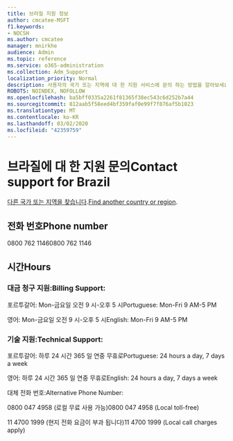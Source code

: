 ```yaml
---
title: 브라질 지원 정보
author: cmcatee-MSFT
f1.keywords:
- NOCSH
ms.author: cmcatee
manager: mnirkhe
audience: Admin
ms.topic: reference
ms.service: o365-administration
ms.collection: Adm_Support
localization_priority: Normal
description: 사용자의 국가 또는 지역에 대 한 지원 서비스에 문의 하는 방법을 알아보세요.
ROBOTS: NOINDEX, NOFOLLOW
ms.openlocfilehash: ba5bff0335a2261f81365f38ec543c6d252b7a44
ms.sourcegitcommit: 812aab5f58eed4bf359faf0e99f7f876af5b1023
ms.translationtype: MT
ms.contentlocale: ko-KR
ms.lasthandoff: 03/02/2020
ms.locfileid: "42359759"
---
```

# <a name="contact-support-for-brazil"></a><span data-ttu-id="7d1dc-103">브라질에 대 한 지원 문의</span><span class="sxs-lookup"><span data-stu-id="7d1dc-103">Contact support for Brazil</span></span>

<span data-ttu-id="7d1dc-104">[다른 국가 또는 지역을 찾습니다](../contact-support-for-business-products.md).</span><span class="sxs-lookup"><span data-stu-id="7d1dc-104">[Find another country or region](../contact-support-for-business-products.md).</span></span>

## <a name="phone-number"></a><span data-ttu-id="7d1dc-105">전화 번호</span><span class="sxs-lookup"><span data-stu-id="7d1dc-105">Phone number</span></span>
<span data-ttu-id="7d1dc-106">0800 762 1146</span><span class="sxs-lookup"><span data-stu-id="7d1dc-106">0800 762 1146</span></span>

## <a name="hours"></a><span data-ttu-id="7d1dc-107">시간</span><span class="sxs-lookup"><span data-stu-id="7d1dc-107">Hours</span></span>
### <a name="billing-support"></a><span data-ttu-id="7d1dc-108">대금 청구 지원:</span><span class="sxs-lookup"><span data-stu-id="7d1dc-108">Billing Support:</span></span>

<span data-ttu-id="7d1dc-109">포르투갈어: Mon-금요일 오전 9 시-오후 5 시</span><span class="sxs-lookup"><span data-stu-id="7d1dc-109">Portuguese: Mon-Fri 9 AM-5 PM</span></span>

<span data-ttu-id="7d1dc-110">영어: Mon-금요일 오전 9 시-오후 5 시</span><span class="sxs-lookup"><span data-stu-id="7d1dc-110">English: Mon-Fri 9 AM-5 PM</span></span>

### <a name="technical-support"></a><span data-ttu-id="7d1dc-111">기술 지원:</span><span class="sxs-lookup"><span data-stu-id="7d1dc-111">Technical Support:</span></span>

<span data-ttu-id="7d1dc-112">포르투갈어: 하루 24 시간 365 일 연중 무휴로</span><span class="sxs-lookup"><span data-stu-id="7d1dc-112">Portuguese: 24 hours a day, 7 days a week</span></span>

<span data-ttu-id="7d1dc-113">영어: 하루 24 시간 365 일 연중 무휴로</span><span class="sxs-lookup"><span data-stu-id="7d1dc-113">English: 24 hours a day, 7 days a week</span></span>

<span data-ttu-id="7d1dc-114">대체 전화 번호:</span><span class="sxs-lookup"><span data-stu-id="7d1dc-114">Alternative Phone Number:</span></span>

<span data-ttu-id="7d1dc-115">0800 047 4958 (로컬 무료 사용 가능)</span><span class="sxs-lookup"><span data-stu-id="7d1dc-115">0800 047 4958 (Local toll-free)</span></span>

<span data-ttu-id="7d1dc-116">11 4700 1999 (현지 전화 요금이 부과 됩니다)</span><span class="sxs-lookup"><span data-stu-id="7d1dc-116">11 4700 1999 (Local call charges apply)</span></span>
